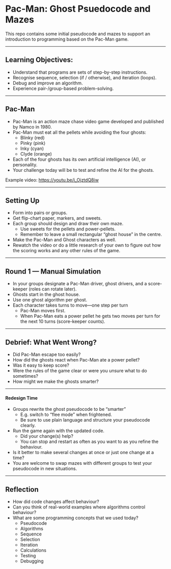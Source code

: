 # Pac-Man: Ghost Psuedocode and Mazes

This repo contains some initial pseudocode and mazes to support an introduction to programming based on the Pac-Man game.

----

## Learning Objectives:
- Understand that programs are sets of step-by-step instructions.
- Recognise sequence, selection (if / otherwise), and iteration (loops).
- Debug and improve an algorithm.
- Experience pair-/group-based problem-solving.

----

## Pac-Man

- Pac-Man is an action maze chase video game developed and published by Namco in 1980.
- Pac-Man must eat all the pellets while avoiding the four ghosts:
    - Blinky (red)
    - Pinky (pink)
    - Inky (cyan)
    - Clyde (orange)
- Each of the four ghosts has its own artificial intelligence (AI), or personality.
- Your challenge today will be to test and refine the AI for the ghosts.

Example video: https://youtu.be/i_OjztdQ8iw

----

## Setting Up
- Form into pairs or groups.
- Get flip-chart paper, markers, and sweets.
- Each group should design and draw their own maze.
    - Use sweets for the pellets and power-pellets.
    - Remember to leave a small rectangular “ghost house” in the centre.
- Make the Pac-Man and Ghost characters as well.
- Rewatch the video or do a little research of your own to figure out how the scoring works and any other rules of the game.

----

## Round 1 — Manual Simulation
- In your groups designate a Pac-Man driver, ghost drivers, and a score-keeper (roles can rotate later).
- Ghosts start in the ghost house.
- Use one ghost algorithm per ghost.
- Each character takes turns to move—one step per turn
    - Pac-Man moves first.
    - When Pac-Man eats a power pellet he gets two moves per turn for the next 10 turns (score-keeper counts).

----

## Debrief: What Went Wrong?
- Did Pac-Man escape too easily?
- How did the ghosts react when Pac-Man ate a power pellet?
- Was it easy to keep score?
- Were the rules of the game clear or were you unsure what to do sometimes?
- How might we make the ghosts smarter?

----

#### Redesign Time
- Groups rewrite the ghost pseudocode to be “smarter”
    - E.g. switch to “flee mode” when frightened.
    - Be sure to use plain language and structure your pseudocode clearly.
- Run the game again with the updated code.
    - Did your change(s) help?
    - You can stop and restart as often as you want to as you refine the behaviour.
- Is it better to make several changes at once or just one change at a time?
- You are welcome to swap mazes with different groups to test your pseudocode in new situations.

----

## Reflection
- How did code changes affect behaviour?
- Can you think of real-world examples where algorithms control behaviour?
- What are some programming concepts that we used today?
    - Pseudocode
    - Algorithms
    - Sequence
    - Selection
    - Iteration
    - Calculations
    - Testing
    - Debugging
